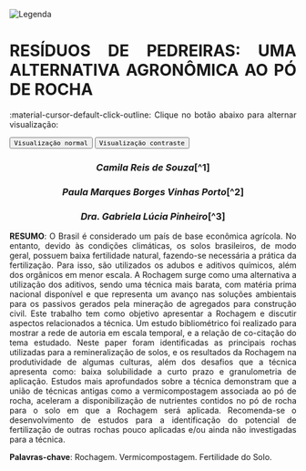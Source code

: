 
![Legenda](../imagens/capitulo.png)


# **RESÍDUOS DE PEDREIRAS: UMA ALTERNATIVA AGRONÔMICA AO PÓ DE ROCHA**

:material-cursor-default-click-outline: Clique no botão abaixo para alternar visualização:

<div class="tx-switch">
  <button data-md-color-scheme="default"><code>Visualização normal</code></button>
  <button data-md-color-scheme="slate"><code>Visualização contraste</code></button>
</div>

<script>
  var buttons = document.querySelectorAll("button[data-md-color-scheme]")
  buttons.forEach(function(button) {
    button.addEventListener("click", function() {
      var attr = this.getAttribute("data-md-color-scheme")
      document.body.setAttribute("data-md-color-scheme", attr)
      var name = document.querySelector("#__code_0 code span:nth-child(7)")
      name.textContent = attr
    })
  })
</script>

<style>
body {text-align: justify}
div.a {
  text-indent: 50px;
}
p.recuo {
  padding-left: 130px;
  font-size: small;
  text-align: justify;
}
</style>

<center><h3><em>Camila Reis de Souza</em>[^1]</h3></center>

<center><h3><em>Paula Marques Borges Vinhas
Porto</em>[^2]</h3></center>

<center><h3><em>Dra. Gabriela Lúcia Pinheiro</em>[^3]</h3></center>

[^1]: IFBA -- Instituto Federal da Bahia / Discente PPGM-UEFS, Bolsista Capes, camila.reis03@gmail.com. 

[^2]: Discente PPGM-UEFS, Bolsista Capes, paulaporto24@yahoo.com.br.

[^3]: UFRB - Universidade Federal do Recôncavo da Bahia, gabriela.solos@gmail.com. 

**RESUMO**: O Brasil é considerado um país de base econômica
agrícola. No entanto, devido às condições climáticas, os solos
brasileiros, de modo geral, possuem baixa fertilidade natural,
fazendo-se necessária a prática da fertilização. Para isso, são
utilizados os adubos e aditivos químicos, além dos orgânicos em menor
escala. A Rochagem surge como uma alternativa a utilização dos aditivos,
sendo uma técnica mais barata, com matéria prima nacional disponível e
que representa um avanço nas soluções ambientais para os passivos
gerados pela mineração de agregados para construção civil. Este trabalho
tem como objetivo apresentar a Rochagem e discutir aspectos relacionados
a técnica. Um estudo bibliométrico foi realizado para mostrar a rede de
autoria em escala temporal, e a relação de co-citação do tema estudado.
Neste paper foram identificadas as principais rochas utilizadas para a
remineralização de solos, e os resultados da Rochagem na produtividade
de algumas culturas, além dos desafios que a técnica apresenta como:
baixa solubilidade a curto prazo e granulometria de aplicação. Estudos
mais aprofundados sobre a técnica demonstram que a união de técnicas
antigas como a vermicompostagem associada ao pó de rocha, aceleram a
disponibilização de nutrientes contidos no pó de rocha para o solo em
que a Rochagem será aplicada. Recomenda-se o desenvolvimento de estudos
para a identificação do potencial de fertilização de outras rochas pouco
aplicadas e/ou ainda não investigadas para a técnica.

**Palavras-chave**: Rochagem. Vermicompostagem. Fertilidade do
Solo.

